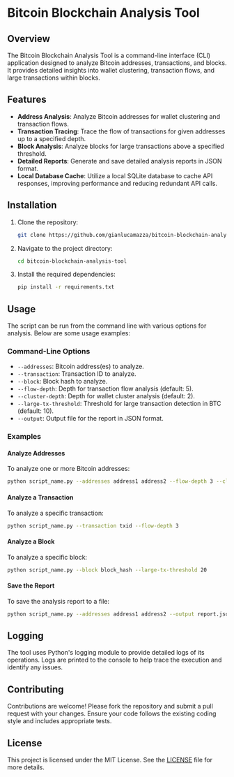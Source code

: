 # Bitcoin Blockchain Analysis Tool

## Overview

The Bitcoin Blockchain Analysis Tool is a command-line interface (CLI) application designed to analyze Bitcoin addresses, transactions, and blocks. It provides detailed insights into wallet clustering, transaction flows, and large transactions within blocks.

## Features

- **Address Analysis**: Analyze Bitcoin addresses for wallet clustering and transaction flows.
- **Transaction Tracing**: Trace the flow of transactions for given addresses up to a specified depth.
- **Block Analysis**: Analyze blocks for large transactions above a specified threshold.
- **Detailed Reports**: Generate and save detailed analysis reports in JSON format.
- **Local Database Cache**: Utilize a local SQLite database to cache API responses, improving performance and reducing redundant API calls.

## Installation

1. Clone the repository:
    ```bash
    git clone https://github.com/gianlucamazza/bitcoin-blockchain-analysis-tool.git
    ```
2. Navigate to the project directory:
    ```bash
    cd bitcoin-blockchain-analysis-tool
    ```
3. Install the required dependencies:
    ```bash
    pip install -r requirements.txt
    ```

## Usage

The script can be run from the command line with various options for analysis. Below are some usage examples:

### Command-Line Options

- `--addresses`: Bitcoin address(es) to analyze.
- `--transaction`: Transaction ID to analyze.
- `--block`: Block hash to analyze.
- `--flow-depth`: Depth for transaction flow analysis (default: 5).
- `--cluster-depth`: Depth for wallet cluster analysis (default: 2).
- `--large-tx-threshold`: Threshold for large transaction detection in BTC (default: 10).
- `--output`: Output file for the report in JSON format.

### Examples

#### Analyze Addresses

To analyze one or more Bitcoin addresses:
```bash
python script_name.py --addresses address1 address2 --flow-depth 3 --cluster-depth 2
```

#### Analyze a Transaction

To analyze a specific transaction:
```bash
python script_name.py --transaction txid --flow-depth 3
```

#### Analyze a Block

To analyze a specific block:
```bash
python script_name.py --block block_hash --large-tx-threshold 20
```

#### Save the Report

To save the analysis report to a file:
```bash
python script_name.py --addresses address1 address2 --output report.json
```

## Logging

The tool uses Python's logging module to provide detailed logs of its operations. Logs are printed to the console to help trace the execution and identify any issues.

## Contributing

Contributions are welcome! Please fork the repository and submit a pull request with your changes. Ensure your code follows the existing coding style and includes appropriate tests.

## License

This project is licensed under the MIT License. See the [LICENSE](LICENSE) file for more details.